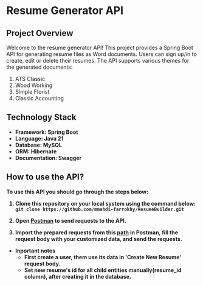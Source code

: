 # Resume Generator API
## Project Overview
Welcome to the resume generator API!
This project provides a Spring Boot API for generating resume files as Word documents. Users can sign up/in to create, edit or delete their resumes.
The API supports various themes for the generated documents:
  1. ATS Classic
  2. Wood Working
  3. Simple Florist
  4. Classic Accounting

## Technology Stack
* <strong>Framework<strong>: Spring Boot
* <strong>Language<strong>: Java 21
* <strong>Database<strong>: MySQL
* <strong>ORM<strong>: Hibernate
* <strong>Documentation<strong>: Swagger

## How to use the API?
To use this API you should go through the steps below:
1. Clone this repository on your local system using the command below:
  ``` git clone https://github.com/mmahdi-farrokhy/ResumeBuilder.git```

2. Open [Postman](https://dl.pstmn.io/download/latest/win64) to send requests to the API.
3. Import the prepared requests from this [path](https://github.com/mmahdi-farrokhy/ResumeBuilder/blob/main/Postman%20Request%20Collection.json) in Postman, fill the request body with your customized data, and send the requests.
  * Inportant notes
    * First create a user, them use its data in 'Create New Resume' request body.
    * Set new resume's id for all child entities manually(resume_id column), after creating it in the database.

